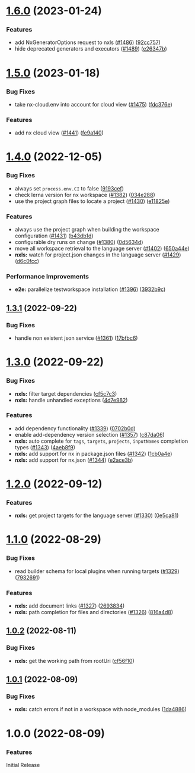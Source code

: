 # [1.6.0](https://github.com/nrwl/nx-console/compare/nxls-v1.5.0...nxls-v1.6.0) (2023-01-24)


### Features

* add NxGeneratorOptions request to nxls ([#1486](https://github.com/nrwl/nx-console/issues/1486)) ([92cc757](https://github.com/nrwl/nx-console/commit/92cc757e41a043608fa375f45dd531b676a5b33e))
* hide deprecated generators and executors ([#1489](https://github.com/nrwl/nx-console/issues/1489)) ([e26347b](https://github.com/nrwl/nx-console/commit/e26347b871ffb0e3a21bc405721f2889594d5771))

# [1.5.0](https://github.com/nrwl/nx-console/compare/nxls-v1.4.0...nxls-v1.5.0) (2023-01-18)


### Bug Fixes

* take nx-cloud.env into account for cloud view ([#1475](https://github.com/nrwl/nx-console/issues/1475)) ([fdc376e](https://github.com/nrwl/nx-console/commit/fdc376e1365adfafe04cad3e23d0ef984fef327f))


### Features

* add nx cloud view ([#1441](https://github.com/nrwl/nx-console/issues/1441)) ([fe9a140](https://github.com/nrwl/nx-console/commit/fe9a1403c08b47cd7e4ec95def376a503ea7bbdc))

# [1.4.0](https://github.com/nrwl/nx-console/compare/nxls-v1.3.1...nxls-v1.4.0) (2022-12-05)


### Bug Fixes

* always set `process.env.CI` to false ([9193cef](https://github.com/nrwl/nx-console/commit/9193cef92be30d39cf571b93ad7f6082092398ba))
* check lerna version for nx workspace ([#1382](https://github.com/nrwl/nx-console/issues/1382)) ([034e288](https://github.com/nrwl/nx-console/commit/034e288313306557e9fc34b10f31b5be5b604785))
* use the project graph files to locate a project ([#1430](https://github.com/nrwl/nx-console/issues/1430)) ([e11825e](https://github.com/nrwl/nx-console/commit/e11825e82bb2696cac88614b624a7551dd48f38b))


### Features

* always use the project graph when building the workspace configuration ([#1431](https://github.com/nrwl/nx-console/issues/1431)) ([b43db1d](https://github.com/nrwl/nx-console/commit/b43db1de76a9fe67fa96f69c1a5b364b11f0119b))
* configurable dry runs on change ([#1380](https://github.com/nrwl/nx-console/issues/1380)) ([0d5634d](https://github.com/nrwl/nx-console/commit/0d5634df3f75a6a0cfdbaa57854c580e6138a878))
* move all workspace retrieval to the language server ([#1402](https://github.com/nrwl/nx-console/issues/1402)) ([650a44e](https://github.com/nrwl/nx-console/commit/650a44ea1cc08d5d68d6b9a37315e0c596424a26))
* **nxls:** watch for project.json changes in the language server ([#1429](https://github.com/nrwl/nx-console/issues/1429)) ([d6c0fcc](https://github.com/nrwl/nx-console/commit/d6c0fccbef19da7cb22854e9c2e43794b6fe024f))


### Performance Improvements

* **e2e:** parallelize testworkspace installation ([#1396](https://github.com/nrwl/nx-console/issues/1396)) ([3932b9c](https://github.com/nrwl/nx-console/commit/3932b9ca1f8d1c04fed496d296e480f8f687d015))

## [1.3.1](https://github.com/nrwl/nx-console/compare/nxls-v1.3.0...nxls-v1.3.1) (2022-09-22)


### Bug Fixes

* handle non existent json service ([#1361](https://github.com/nrwl/nx-console/issues/1361)) ([17bfbc6](https://github.com/nrwl/nx-console/commit/17bfbc6e56f953b6838fd29f9e95d0824c699804))

# [1.3.0](https://github.com/nrwl/nx-console/compare/nxls-v1.2.0...nxls-v1.3.0) (2022-09-22)


### Bug Fixes

* **nxls:** filter target dependencies ([cf5c7c3](https://github.com/nrwl/nx-console/commit/cf5c7c3de36fcc353df2da7ee4c546b0a0233d20))
* **nxls:** handle unhandled exceptions ([4d7e982](https://github.com/nrwl/nx-console/commit/4d7e9825d67cd333dcd6a6715db9a9e4c7c69f02))


### Features

* add dependency functionality ([#1339](https://github.com/nrwl/nx-console/issues/1339)) ([0702b0d](https://github.com/nrwl/nx-console/commit/0702b0d4717e90fb6d2fd6a94e1f289f0313773f))
* enable add-dependency version selection ([#1357](https://github.com/nrwl/nx-console/issues/1357)) ([c87da06](https://github.com/nrwl/nx-console/commit/c87da062dd5d3f66ce7cc220f633be3382803125))
* **nxls:**  auto complete for `tags`, `targets`,  `projects`, `inputNames` completion types ([#1343](https://github.com/nrwl/nx-console/issues/1343)) ([4aeb8f9](https://github.com/nrwl/nx-console/commit/4aeb8f928ecfccaabcf59ed7402e91d632f23b5c))
* **nxls:** add support for nx in package.json files ([#1342](https://github.com/nrwl/nx-console/issues/1342)) ([1cb0a4e](https://github.com/nrwl/nx-console/commit/1cb0a4ea7a053bc4a5034f1c97dcd752fecfd0d1))
* **nxls:** add support for nx.json ([#1344](https://github.com/nrwl/nx-console/issues/1344)) ([e2ace3b](https://github.com/nrwl/nx-console/commit/e2ace3b7dddac5e4211d24a7f927e6ce1ddcbdc7))

# [1.2.0](https://github.com/nrwl/nx-console/compare/nxls-v1.1.0...nxls-v1.2.0) (2022-09-12)


### Features

* **nxls:** get project targets for the language server ([#1330](https://github.com/nrwl/nx-console/issues/1330)) ([0e5ca81](https://github.com/nrwl/nx-console/commit/0e5ca812eb143dd827072fffc0ba2016dfcbe7ac))

# [1.1.0](https://github.com/nrwl/nx-console/compare/nxls-v1.0.2...nxls-v1.1.0) (2022-08-29)


### Bug Fixes

* read builder schema for local plugins when running targets ([#1329](https://github.com/nrwl/nx-console/issues/1329)) ([7932691](https://github.com/nrwl/nx-console/commit/7932691e8e3b4cfa2e64f03c9ced2269e9d4b35d))


### Features

* **nxls:** add document links ([#1327](https://github.com/nrwl/nx-console/issues/1327)) ([2693834](https://github.com/nrwl/nx-console/commit/269383426540c17a5783b98192a657c27aaac4c4))
* **nxls:** path completion for files and directories ([#1326](https://github.com/nrwl/nx-console/issues/1326)) ([816a4d8](https://github.com/nrwl/nx-console/commit/816a4d8ccd518ea4227f00a4e3af1cd7d06cc3cd))

## [1.0.2](https://github.com/nrwl/nx-console/compare/nxls-v1.0.1...nxls-v1.0.2) (2022-08-11)


### Bug Fixes

* **nxls:** get the working path from rootUri ([cf56f10](https://github.com/nrwl/nx-console/commit/cf56f10b8df09ecb08dea3fe9ef29b059f74bae2))

## [1.0.1](https://github.com/nrwl/nx-console/compare/nxls-v1.0.0...nxls-v1.0.1) (2022-08-09)


### Bug Fixes

* **nxls:** catch errors if not in a workspace with node_modules ([1da4886](https://github.com/nrwl/nx-console/commit/1da4886a1e8e629b44c2d18a0bc1322b0a6d55d8))

# 1.0.0 (2022-08-09)

### Features
Initial Release
